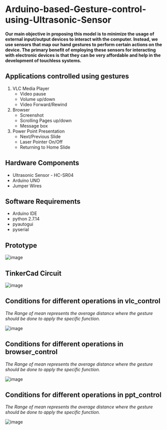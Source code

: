 # Arduino-based-Gesture-control-using-Ultrasonic-Sensor

**Our main objective in proposing this model is to minimize the usage of external input/output devices to interact with the computer. Instead, we use sensors that map our hand gestures to perform certain actions on the device. The primary benefit of employing these sensors for interacting with electronic devices is that they can be very affordable and help in the development of touchless systems.**

## Applications controlled using gestures
1. VLC Media Player
   * Video pause
   * Volume up/down
   * Video Forward/Rewind
2. Browser
   * Screenshot
   * Scrolling Pages up/down
   * Message box
3. Power Point Presentation
   * Next/Previous Slide
   * Laser Pointer On/Off
   * Returning to Home Slide

## Hardware Components
* Ultrasonic Sensor - HC-SR04
* Arduino UNO
* Jumper Wires

## Software Requirements
* Arduino IDE
* python 2.7.14
* pyautogui
* pyserial

## Prototype

![image](https://github.com/Sivaramasaran2773/Arduino-based-Gesture-control-using-Ultrasonic-Sensor/assets/96780921/713b9a0b-f04f-45db-b59c-10bda13c690f)

## TinkerCad Circuit

![image](https://github.com/Sivaramasaran2773/Arduino-based-Gesture-control-using-Ultrasonic-Sensor/assets/96780921/6c3335c8-3a19-436e-9771-2d2f1ed5b7d5)

## Conditions for different operations in vlc_control
*The Range of mean represents the average distance where the gesture should be done to apply the specific function.*

![image](https://github.com/Sivaramasaran2773/Arduino-based-Gesture-control-using-Ultrasonic-Sensor/assets/96780921/4cb5c887-c182-40c2-8ef9-06ad26394eeb)


## Conditions for different operations in browser_control
*The Range of mean represents the average distance where the gesture should be done to apply the specific function.*

![image](https://github.com/Sivaramasaran2773/Arduino-based-Gesture-control-using-Ultrasonic-Sensor/assets/96780921/2cd1f3cf-5322-4f4b-bae0-9f782925d3d0)


## Conditions for different operations in ppt_control
*The Range of mean represents the average distance where the gesture should be done to apply the specific function.*

![image](https://github.com/Sivaramasaran2773/Arduino-based-Gesture-control-using-Ultrasonic-Sensor/assets/96780921/081568c9-30d5-4e41-9857-3cfaf90ef714)


